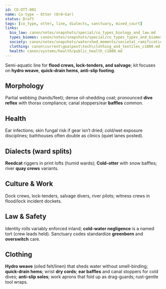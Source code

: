 ```yaml
---
id: CO:OTT-001
name: Co-type — Otter (Ord–Sar)
status: Draft
tags: [co_type, otter, line, dialects, sanctuary, mixed_court]
links:
  bio_law: canon/notes/snapshots/special/co_types_biology_and_law.md
  types_biomes: canon/notes/snapshots/special/co_types_types_and_biomes.md
  society: canon/notes/snapshots/watershed_moments/societal_ramifications_green_skies_c1503_1530.md
  clothing: canon\current\goalpost\tech\clothing_and_textiles_c1800.md
  health: canon/systems/health/public_health_c1800.md
---
```


Semi-aquatic line for **flood crews, lock-tenders, and salvage**; kit focuses on **hydro weave**, **quick-drain hems**, **anti-slip footing**.

## Morphology
Partial webbing (hands/feet); dense oil-shedding coat; pronounced **dive reflex** with thorax compliance; canal stoppers/ear **baffles** common.

## Health
Ear infections; skin fungal risk if gear isn’t dried; cold/wet exposure disciplines; bathhouses often double as clinics (quiet lanes posted).

## Dialects (ward splits)
**Reedcat** riggers in print lofts (humid wards); **Cold-otter** with snow baffles; river **quay crews** variants.

## Culture & Work
Dock crews, lock-tenders, salvage divers, river pilots; witness crews in flood/lock incident dockets.

## Law & Safety
Identity rolls variably enforced inland; **cold-water negligence** is a named tort (crew leads held). Sanctuary codes standardize **greenborn** and **overswitch** care.

## Clothing
**Hydro weave** (oiled felt/linen) that sheds water without smell-binding; **quick-drain hems**; wrist **dry cords**; **ear baffles** and canal stoppers for cold dives; **anti-slip soles**; work aprons that fold up as drag-guards; rust-gentle tool wraps.
